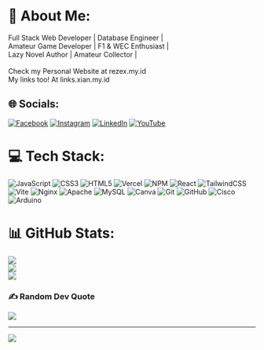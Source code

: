 # 💫 About Me:
Full Stack Web Developer | Database Engineer | <br>Amateur Game Developer | F1 & WEC Enthusiast | <br>Lazy Novel Author | Amateur Collector |<br><br>Check my Personal Website at rezex.my.id<br>My links too! At links.xian.my.id<br>


## 🌐 Socials:
[![Facebook](https://img.shields.io/badge/Facebook-%231877F2.svg?logo=Facebook&logoColor=white)](https://facebook.com/rejaka.susanto) [![Instagram](https://img.shields.io/badge/Instagram-%23E4405F.svg?logo=Instagram&logoColor=white)](https://instagram.com/rejakasusanto) [![LinkedIn](https://img.shields.io/badge/LinkedIn-%230077B5.svg?logo=linkedin&logoColor=white)](https://linkedin.com/in/rejaka-abimanyu-susanto-6713482b6) [![YouTube](https://img.shields.io/badge/YouTube-%23FF0000.svg?logo=YouTube&logoColor=white)](https://youtube.com/@rezex-dev) 

# 💻 Tech Stack:
![JavaScript](https://img.shields.io/badge/javascript-%23323330.svg?style=plastic&logo=javascript&logoColor=%23F7DF1E) ![CSS3](https://img.shields.io/badge/css3-%231572B6.svg?style=plastic&logo=css3&logoColor=white) ![HTML5](https://img.shields.io/badge/html5-%23E34F26.svg?style=plastic&logo=html5&logoColor=white) ![Vercel](https://img.shields.io/badge/vercel-%23000000.svg?style=plastic&logo=vercel&logoColor=white) ![NPM](https://img.shields.io/badge/NPM-%23CB3837.svg?style=plastic&logo=npm&logoColor=white) ![React](https://img.shields.io/badge/react-%2320232a.svg?style=plastic&logo=react&logoColor=%2361DAFB) ![TailwindCSS](https://img.shields.io/badge/tailwindcss-%2338B2AC.svg?style=plastic&logo=tailwind-css&logoColor=white) ![Vite](https://img.shields.io/badge/vite-%23646CFF.svg?style=plastic&logo=vite&logoColor=white) ![Nginx](https://img.shields.io/badge/nginx-%23009639.svg?style=plastic&logo=nginx&logoColor=white) ![Apache](https://img.shields.io/badge/apache-%23D42029.svg?style=plastic&logo=apache&logoColor=white) ![MySQL](https://img.shields.io/badge/mysql-4479A1.svg?style=plastic&logo=mysql&logoColor=white) ![Canva](https://img.shields.io/badge/Canva-%2300C4CC.svg?style=plastic&logo=Canva&logoColor=white) ![Git](https://img.shields.io/badge/git-%23F05033.svg?style=plastic&logo=git&logoColor=white) ![GitHub](https://img.shields.io/badge/github-%23121011.svg?style=plastic&logo=github&logoColor=white) ![Cisco](https://img.shields.io/badge/cisco-%23049fd9.svg?style=plastic&logo=cisco&logoColor=black) ![Arduino](https://img.shields.io/badge/-Arduino-00979D?style=plastic&logo=Arduino&logoColor=white)
# 📊 GitHub Stats:
![](https://github-readme-stats.vercel.app/api?username=REZ3X&theme=gotham&hide_border=true&include_all_commits=true&count_private=true)<br/>
![](https://github-readme-streak-stats.herokuapp.com/?user=REZ3X&theme=gotham&hide_border=true)<br/>
![](https://github-readme-stats.vercel.app/api/top-langs/?username=REZ3X&theme=gotham&hide_border=true&include_all_commits=true&count_private=true&layout=compact)

### ✍️ Random Dev Quote
![](https://quotes-github-readme.vercel.app/api?type=horizontal&theme=dark)

---
[![](https://visitcount.itsvg.in/api?id=REZ3X&icon=5&color=8)](https://visitcount.itsvg.in)

<!-- Proudly created with GPRM ( https://gprm.itsvg.in ) -->
